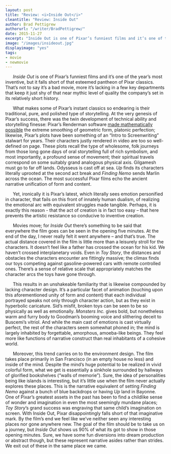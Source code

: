 ```yaml
---
layout: post
title: "Review: <i>Inside Out</i>"
cleantitle: "Review: Inside Out"
author: Brad Pettigrew
authorurl: "/writer/BradPettigrew/"
date: 2015-11-27
excerpt: "Inside Out is one of Pixar’s funniest films and it’s one of the year’s most inventive, but it falls short of that esteemed pantheon of Pixar classics."
image: "/images/insideout.jpg"
displayimage: "yes"
tags: 
- movie
- newmovie
---
```


&nbsp;&nbsp;&nbsp;&nbsp;&nbsp;&nbsp;*Inside Out* is one of Pixar’s funniest films and it’s one of the year’s most inventive, but it falls short of that esteemed pantheon of Pixar classics. That’s not to say it’s a bad movie, more it’s lacking in a few key departments that keep it just shy of that near mythic level of quality the company’s set in its relatively short history.

&nbsp;&nbsp;&nbsp;&nbsp;&nbsp;&nbsp;What makes some of Pixar’s instant classics so endearing is their traditional, pure, and polished type of storytelling. At the very genesis of Pixar’s success, there was the twin development of technical ability and storytelling finesse: Pixar’s Renderman software [made mathematically possible](https://www.youtube.com/watch?v=mX0NB9IyYpU) the extreme smoothing of geometric form, platonic perfection; likewise, Pixar’s plots have been something of an “Intro to Screenwriting” stalwart for years. Their characters justly rendered in video are too so well-defined on page. These plots recall the type of wholesome, folk journeys from those long gone days of oral storytelling full of rich symbolism, and most importantly, a profound sense of movement; their spiritual travels correspond on some suitably grand analogous physical axis. Gilgamesh must go to far off lands. Odysseus is cast off at sea. *Up* finds its characters literally uprooted at the second act break and *Finding Nemo* sends Marlin across the ocean. The most successful Pixar films echo the ancient narrative unification of form and content. 

&nbsp;&nbsp;&nbsp;&nbsp;&nbsp;&nbsp;Yet, ironically it is Pixar’s latest, which literally sees emotion personified in character, that fails on this front of innately human dualism, of realizing the emotional arc with equivalent struggles made tangible. Perhaps, it is exactly this reason - that the act of creation is in fact too easy – that here prevents the artistic resistance so conducive to inventive creation. 

&nbsp;&nbsp;&nbsp;&nbsp;&nbsp;&nbsp;Movies move; for *Inside Out* there’s something to be said that everywhere the film goes can be seen in the opening five minutes. At the end of the day, I never really felt it went anywhere – and that’s true. The actual distance covered in the film is little more than a leisurely stroll for the characters. It doesn’t feel like a father has crossed the ocean for his kid. We haven’t crossed interplanetary voids. Even in *Toy Story*, the distances and obstacles the characters encounter are fittingly massive; the climax finds our toys competing against gasoline-powered cars with remote controlled ones. There’s a sense of relative scale that appropriately matches the character arcs the toys have gone through. 

&nbsp;&nbsp;&nbsp;&nbsp;&nbsp;&nbsp;This results in an unshakeable familiarity that is likewise compounded by lacking character design. It’s a particular facet of animation (touching upon this aforementioned unity of form and content) that each individual portrayed speaks not only through character action, but as they exist in hyperbolic caricature. Sid’s misfit, broken toys can be seen to be so physically as well as emotionally. *Monsters Inc.* gives bold, but nonetheless warm and furry body to Goodman’s booming voice and slithering deceit to Buscemi’s vitriol. And while the main cast of emotions is cast virtually perfect, the rest of the characters seem somewhat phoned in; the mind is largely inhabited by forgettable, amorphous, amoeba-like beings. They feel more like functions of narrative construct than real inhabitants of a cohesive world. 

&nbsp;&nbsp;&nbsp;&nbsp;&nbsp;&nbsp;Moreover, this trend carries on to the environment design. The film takes place primarily in San Francisco (in an empty house no less) and inside of the mind. Despite the mind’s huge potential to be realized in vivid colorful form, what we get is essentially a sinkhole surrounded by hallways of glorified bookshelves (“walls of memorie”). Sure, the idea of personalities being like islands is interesting, but it’s little use when the film never actually explores these places. This is the narrative equivalent of setting *Finding Nemo* against a bunch of blue backdrops or having *Up* land in Bayonne. One of Pixar’s greatest assets in the past has been to find a childlike sense of wonder and imagination in even the most seemingly mundane places; *Toy Story*’s grand success was engraving that same child’s imagination on screen. With Inside Out, Pixar disappointingly falls short of that imaginative mark. By the film’s end we feel like we’ve neither seen any interesting places nor gone anywhere new. The goal of the film should be to take us on a journey, but *Inside Out* shows us 90% of what its got to show in those opening minutes. Sure, we have some fun diversions into dream production or abstract though, but these represent narrative asides rather than strides. We exit out of these in the same place we came.

